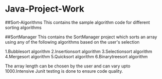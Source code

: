 # Java-Project-Work
##Sort-Algorithms
This contains the sample algorithm code for different sorting algorithms

##SortManager
This contains the SortManager project which sorts an array using any of
the following algorithms based on the user's selection

1.Bubblesort algorithm
2.Insertionsort algorithm
3.Selectionsort algorithm
4.Mergesort algorithm
5.Quicksort algorithm
6.Binarytreesort algorithm

The array length can be chosen by the user and can vary upto 1000.Intensive
Junit testing is done to ensure code quality.
